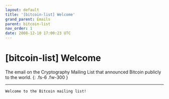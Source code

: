 ```yaml
---
layout: default
title: '[bitcoin-list] Welcome'
grand_parent: Emails
parent: bitcoin-list
nav_order: 1
date: 2008-12-10 17:00:23 UTC
---
```


# [bitcoin-list] Welcome

The email on the Cryptography Mailing List that announced Bitcoin publicly to the world.
{: .fs-6 .fw-300 } 

---

```
Welcome to the Bitcoin mailing list!
```
